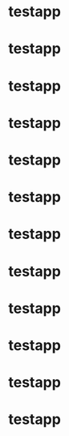 # testapp
# testapp
# testapp
# testapp
# testapp
# testapp
# testapp
# testapp
# testapp
# testapp
# testapp
# testapp
